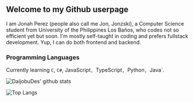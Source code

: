 ## Welcome to my Github userpage

I am Jonah Perez (people also call me Jon, Jonzski), a Computer Science student from University of the Philippines Los Baños, who codes not so efficient yet but soon. I'm mostly self-taught in coding and prefers fullstack development. Yup, I can do both frontend and backend. 


### Programming Languages

Currently learning `C`, `C#`, JavaScript`, `TypeScript`, `Python`, `Java`.



![DaijobuDes' github stats](https://github-readme-stats.vercel.app/api?username=jonzski&langs_count=10)

![Top Langs](https://github-readme-stats.vercel.app/api/top-langs/?username=jonzski&layout=compact&hide=html&langs_count=10)
